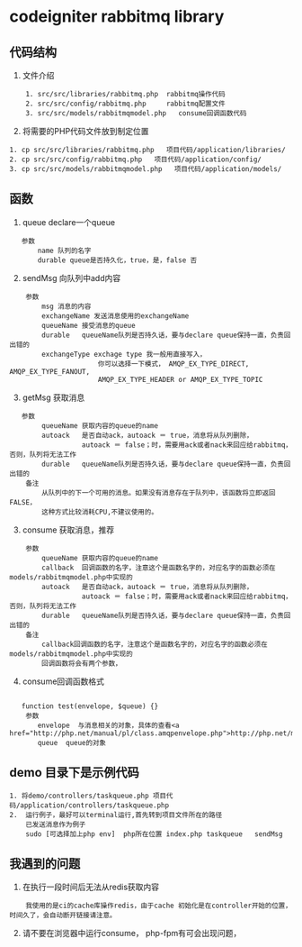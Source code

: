 codeigniter rabbitmq library
===============

代码结构
---------------------
1. 文件介绍
```
    1. src/src/libraries/rabbitmq.php  rabbitmq操作代码
    2. src/src/config/rabbitmq.php     rabbitmq配置文件
    3. src/src/models/rabbitmqmodel.php   consume回调函数代码
```

2. 将需要的PHP代码文件放到制定位置

```
1. cp src/src/libraries/rabbitmq.php   项目代码/application/libraries/
2. cp src/src/config/rabbitmq.php   项目代码/application/config/
3. cp src/src/models/rabbitmqmodel.php   项目代码/application/models/
```

函数
---------------------

1. queue  declare一个queue
```
   参数
       name 队列的名字
       durable queue是否持久化，true，是，false 否 
```

2. sendMsg 向队列中add内容
```
    参数
        msg 消息的内容
        exchangeName 发送消息使用的exchangeName
        queueName 接受消息的queue
        durable   queueName队列是否持久话，要与declare queue保持一直，负责回出错的
        exchangeType exchage type 我一般用直接写入，
                      你可以选择一下模式， AMQP_EX_TYPE_DIRECT, AMQP_EX_TYPE_FANOUT, 
                      AMQP_EX_TYPE_HEADER or AMQP_EX_TYPE_TOPIC
```

3. getMsg 获取消息
```
   参数 
        queueName 获取内容的queue的name
        autoack   是否自动ack，autoack ＝ true，消息将从队列删除，
                  autoack ＝ false；时，需要用ack或者nack来回应给rabbitmq，否则，队列将无法工作
        durable   queueName队列是否持久话，要与declare queue保持一直，负责回出错的
    备注
        从队列中的下一个可用的消息。如果没有消息存在于队列中，该函数将立即返回FALSE，
        这种方式比较消耗CPU,不建议使用的。
```

3. consume 获取消息，推荐
```
    参数
        queueName 获取内容的queue的name
        callback  回调函数的名字，注意这个是函数名字的，对应名字的函数必须在models/rabbitmqmodel.php中实现的
        autoack   是否自动ack，autoack ＝ true，消息将从队列删除，
                  autoack ＝ false；时，需要用ack或者nack来回应给rabbitmq，否则，队列将无法工作
        durable   queueName队列是否持久话，要与declare queue保持一直，负责回出错的
    备注
        callback回调函数的名字，注意这个是函数名字的，对应名字的函数必须在models/rabbitmqmodel.php中实现的
        回调函数将会有两个参数，
```

4. consume回调函数格式
```  

   function test(envelope, $queue) {}
    参数
       envelope  与消息相关的对象，具体的查看<a href="http://php.net/manual/pl/class.amqpenvelope.php">http://php.net/manual/pl/class.amqpenvelope.php</a>
       queue  queue的对象
```

demo 目录下是示例代码
-----------------------
```
1. 将demo/controllers/taskqueue.php 项目代码/application/controllers/taskqueue.php
2.  运行例子，最好可以terminal运行,首先转到项目文件所在的路径
    已发送消息作为例子
    sudo [可选择加上php env]  php所在位置 index.php taskqueue   sendMsg 
```

我遇到的问题
----------------------
1. 在执行一段时间后无法从redis获取内容
```
    我使用的是ci的cache库操作redis，由于cache 初始化是在controller开始的位置，时间久了，会自动断开链接请注意。
```
2. 请不要在浏览器中运行consume， php-fpm有可会出现问题，

